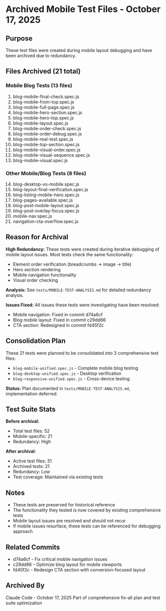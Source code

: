 # Archived Mobile Test Files - October 17, 2025

## Purpose
These test files were created during mobile layout debugging and have been archived due to redundancy.

## Files Archived (21 total)

### Mobile Blog Tests (13 files)
1. blog-mobile-final-check.spec.js
2. blog-mobile-from-top.spec.js
3. blog-mobile-full-page.spec.js
4. blog-mobile-hero-section.spec.js
5. blog-mobile-hero-top.spec.js
6. blog-mobile-layout.spec.js
7. blog-mobile-order-check.spec.js
8. blog-mobile-order-debug.spec.js
9. blog-mobile-real-test.spec.js
10. blog-mobile-top-section.spec.js
11. blog-mobile-visual-order.spec.js
12. blog-mobile-visual-sequence.spec.js
13. blog-mobile-visual.spec.js

### Other Mobile/Blog Tests (8 files)
14. blog-desktop-vs-mobile.spec.js
15. blog-layout-final-verification.spec.js
16. blog-listing-mobile-hero.spec.js
17. blog-pages-available.spec.js
18. blog-post-mobile-layout.spec.js
19. blog-post-overlay-focus.spec.js
20. mobile-nav.spec.js
21. navigation-cta-overflow.spec.js

## Reason for Archival

**High Redundancy:** These tests were created during iterative debugging of mobile layout issues. Most tests check the same functionality:
- Element order verification (breadcrumbs → image → title)
- Hero section rendering
- Mobile navigation functionality
- Visual order checking

**Analysis:** See `tests/MOBILE-TEST-ANALYSIS.md` for detailed redundancy analysis.

**Issues Fixed:** All issues these tests were investigating have been resolved:
- Mobile navigation: Fixed in commit d74a6cf
- Blog mobile layout: Fixed in commit c29dd66
- CTA section: Redesigned in commit fd45f2c

## Consolidation Plan

These 21 tests were planned to be consolidated into 3 comprehensive test files:
- `blog-mobile-unified.spec.js` - Complete mobile blog testing
- `blog-desktop-unified.spec.js` - Desktop verification
- `blog-responsive-unified.spec.js` - Cross-device testing

**Status:** Plan documented in `tests/MOBILE-TEST-ANALYSIS.md`, implementation deferred.

## Test Suite Stats

**Before archival:**
- Total test files: 52
- Mobile-specific: 21
- Redundancy: High

**After archival:**
- Active test files: 31
- Archived tests: 21
- Redundancy: Low
- Test coverage: Maintained via existing tests

## Notes

- These tests are preserved for historical reference
- The functionality they tested is now covered by existing comprehensive tests
- Mobile layout issues are resolved and should not recur
- If mobile issues resurface, these tests can be referenced for debugging approach

## Related Commits

- d74a6cf - Fix critical mobile navigation issues
- c29dd66 - Optimize blog layout for mobile viewports
- fd45f2c - Redesign CTA section with conversion-focused layout

## Archived By

Claude Code - October 17, 2025
Part of comprehensive fix-all plan and test suite optimization
